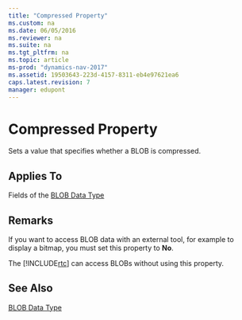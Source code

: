 ```yaml
---
title: "Compressed Property"
ms.custom: na
ms.date: 06/05/2016
ms.reviewer: na
ms.suite: na
ms.tgt_pltfrm: na
ms.topic: article
ms-prod: "dynamics-nav-2017"
ms.assetid: 19503643-223d-4157-8311-eb4e97621ea6
caps.latest.revision: 7
manager: edupont
---
```

# Compressed Property
Sets a value that specifies whether a BLOB is compressed.  
  
## Applies To  
 Fields of the [BLOB Data Type](BLOB-Data-Type.md)  
  
## Remarks  
 If you want to access BLOB data with an external tool, for example to display a bitmap, you must set this property to **No**.  
  
 The [!INCLUDE[rtc](includes/rtc_md.md)] can access BLOBs without using this property.  
  
## See Also  
 [BLOB Data Type](BLOB-Data-Type.md)